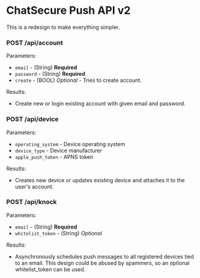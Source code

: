 # ChatSecure Push API v2

This is a redesign to make everything simpler.

### POST /api/account

Parameters:
	
* `email` - (String) **Required**
* `password` - (String) **Required**
* `create` - (BOOL) *Optional* - Tries to create account.

Results:

* Create new or login existing account with given email and password.

### POST /api/device

Parameters:

* `operating_system` - Device operating system
* `device_type` - Device manufacturer
* `apple_push_token` - APNS token

Results:

* Creates new device or updates existing device and attaches it to the user's account.

### POST /api/knock

Parameters:

* `email` - (String) **Required**
* `whitelist_token` - (String) *Optional*

Results:

* Asynchronously schedules push messages to all registered devices tied to an email. This design could be abused by spammers, so an optional whitelist_token can be used.


